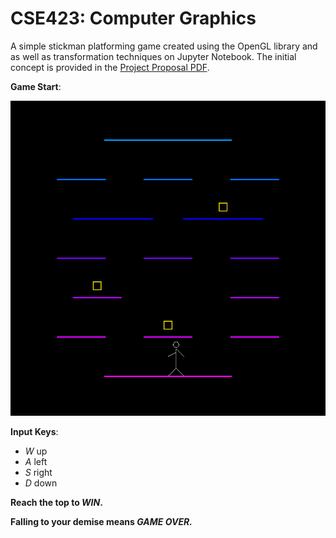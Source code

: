 # CSE423: Computer Graphics

A simple stickman platforming game created using the OpenGL library and as well as transformation techniques on Jupyter Notebook. The initial concept is provided in the [Project Proposal PDF](https://github.com/20101301-Alina-Hasan/Simple-Stickman-Platforming-Game/blob/d0a12e2f051fb4342456cd5ab2d4c2e23ec23592/Project%20Proposal_Simple%20Stickman%20Platforming%20Game.pdf).



**Game Start**:

![Initial Game Setup](Map.png)

**Input Keys**:
* *W* up
* *A* left
* *S* right
* *D* down

**Reach the top to *WIN*.**

**Falling to your demise means *GAME OVER.***


